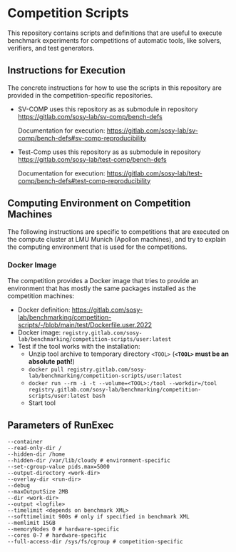 # Competition Scripts

This repository contains scripts and definitions that are useful to execute
benchmark experiments for competitions of automatic tools,
like solvers, verifiers, and test generators.

## Instructions for Execution

The concrete instructions for how to use the scripts in this repository
are provided in the competition-specific repositories.

- SV-COMP uses this repository as as submodule in repository https://gitlab.com/sosy-lab/sv-comp/bench-defs

  Documentation for execution: https://gitlab.com/sosy-lab/sv-comp/bench-defs#sv-comp-reproducibility

- Test-Comp uses this repository as as submodule in repository https://gitlab.com/sosy-lab/test-comp/bench-defs

  Documentation for execution: https://gitlab.com/sosy-lab/test-comp/bench-defs#test-comp-reproducibility


## Computing Environment on Competition Machines

The following instructions are specific to competitions that are executed on the compute cluster at LMU Munich (Apollon machines),
and try to explain the computing environment that is used for the competitions.

### Docker Image
The competition provides a Docker image that tries to provide an environment
that has mostly the same packages installed as the competition machines:
- Docker definition: https://gitlab.com/sosy-lab/benchmarking/competition-scripts/-/blob/main/test/Dockerfile.user.2022
- Docker image: `registry.gitlab.com/sosy-lab/benchmarking/competition-scripts/user:latest`
- Test if the tool works with the installation:
  - Unzip tool archive to temporary directory `<TOOL>` (**`<TOOL>` must be an absolute path!**)
  - `docker pull registry.gitlab.com/sosy-lab/benchmarking/competition-scripts/user:latest`
  - `docker run --rm -i -t --volume=<TOOL>:/tool --workdir=/tool registry.gitlab.com/sosy-lab/benchmarking/competition-scripts/user:latest bash`
  - Start tool


## Parameters of RunExec

<!-- Fetch latest version from the Ansible configuration for the competition machines:
https://gitlab.com/sosy-lab/admin/sysadmin/ansible/-/blob/master/roles/vcloud-worker/templates/Config.j2
Last synchronized: 2020-12-05 from commit 670c4eb
-->

```
--container
--read-only-dir /
--hidden-dir /home
--hidden-dir /var/lib/cloudy # environment-specific
--set-cgroup-value pids.max=5000
--output-directory <work-dir>
--overlay-dir <run-dir>
--debug
--maxOutputSize 2MB
--dir <work-dir>
--output <logfile>
--timelimit <depends on benchmark XML>
--softtimelimit 900s # only if specified in benchmark XML
--memlimit 15GB
--memoryNodes 0 # hardware-specific
--cores 0-7 # hardware-specific
--full-access-dir /sys/fs/cgroup # competition-specific
```


